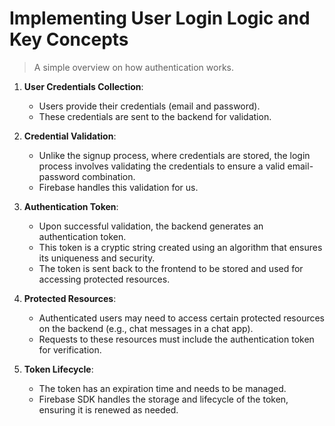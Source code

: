 # Implementing User Login Logic and Key Concepts
> A simple overview on how authentication works.

1. **User Credentials Collection**:
    - Users provide their credentials (email and password).
    - These credentials are sent to the backend for validation.

2. **Credential Validation**:
    - Unlike the signup process, where credentials are stored, the login process involves validating the credentials to ensure a valid email-password combination.
    - Firebase handles this validation for us.

3. **Authentication Token**:
    - Upon successful validation, the backend generates an authentication token.
    - This token is a cryptic string created using an algorithm that ensures its uniqueness and security.
    - The token is sent back to the frontend to be stored and used for accessing protected resources.

4. **Protected Resources**:
    - Authenticated users may need to access certain protected resources on the backend (e.g., chat messages in a chat app).
    - Requests to these resources must include the authentication token for verification.

5. **Token Lifecycle**:
    - The token has an expiration time and needs to be managed.
    - Firebase SDK handles the storage and lifecycle of the token, ensuring it is renewed as needed.

